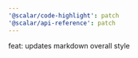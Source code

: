 ```yaml
---
'@scalar/code-highlight': patch
'@scalar/api-reference': patch
---
```


feat: updates markdown overall style
